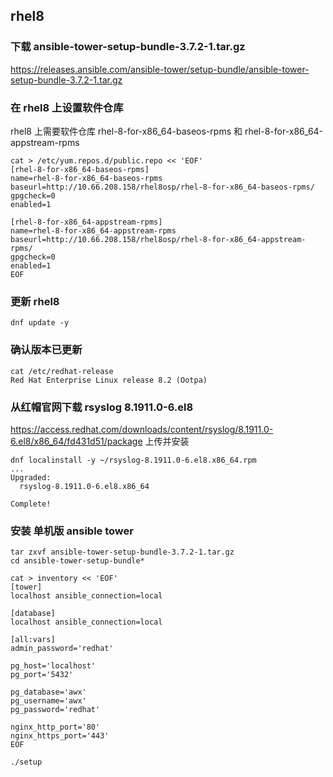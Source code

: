 ## rhel8
### 下载 ansible-tower-setup-bundle-3.7.2-1.tar.gz
https://releases.ansible.com/ansible-tower/setup-bundle/ansible-tower-setup-bundle-3.7.2-1.tar.gz

### 在 rhel8 上设置软件仓库
rhel8 上需要软件仓库 rhel-8-for-x86_64-baseos-rpms 和 rhel-8-for-x86_64-appstream-rpms
```
cat > /etc/yum.repos.d/public.repo << 'EOF'
[rhel-8-for-x86_64-baseos-rpms]
name=rhel-8-for-x86_64-baseos-rpms
baseurl=http://10.66.208.158/rhel8osp/rhel-8-for-x86_64-baseos-rpms/
gpgcheck=0
enabled=1

[rhel-8-for-x86_64-appstream-rpms]
name=rhel-8-for-x86_64-appstream-rpms
baseurl=http://10.66.208.158/rhel8osp/rhel-8-for-x86_64-appstream-rpms/
gpgcheck=0
enabled=1
EOF
```

### 更新 rhel8
```
dnf update -y
```

### 确认版本已更新
```
cat /etc/redhat-release 
Red Hat Enterprise Linux release 8.2 (Ootpa)
```

### 从红帽官网下载 rsyslog 8.1911.0-6.el8
https://access.redhat.com/downloads/content/rsyslog/8.1911.0-6.el8/x86_64/fd431d51/package
上传并安装 
```
dnf localinstall -y ~/rsyslog-8.1911.0-6.el8.x86_64.rpm
...
Upgraded:
  rsyslog-8.1911.0-6.el8.x86_64                                                                                                          

Complete!
```

### 安装 单机版 ansible tower
```
tar zxvf ansible-tower-setup-bundle-3.7.2-1.tar.gz
cd ansible-tower-setup-bundle*

cat > inventory << 'EOF'
[tower]
localhost ansible_connection=local

[database]
localhost ansible_connection=local

[all:vars]
admin_password='redhat'

pg_host='localhost'
pg_port='5432'

pg_database='awx'
pg_username='awx'
pg_password='redhat'

nginx_http_port='80'
nginx_https_port='443'
EOF

./setup
```